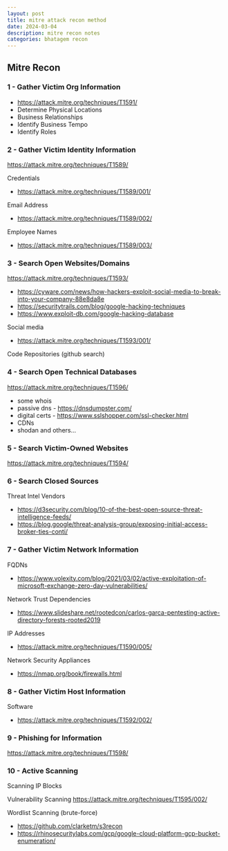 ```yaml
---
layout: post
title: mitre attack recon method
date: 2024-03-04
description: mitre recon notes
categories: bhatagem recon
---
```


## Mitre Recon

### 1 - Gather Victim Org Information

- https://attack.mitre.org/techniques/T1591/
- Determine Physical Locations
- Business Relationships
- Identify Business Tempo
- Identify Roles 

### 2 - Gather Victim Identity Information

https://attack.mitre.org/techniques/T1589/

Credentials
- https://attack.mitre.org/techniques/T1589/001/

Email Address
- https://attack.mitre.org/techniques/T1589/002/

Employee Names
- https://attack.mitre.org/techniques/T1589/003/


### 3 - Search Open Websites/Domains

https://attack.mitre.org/techniques/T1593/

- https://cyware.com/news/how-hackers-exploit-social-media-to-break-into-your-company-88e8da8e
- https://securitytrails.com/blog/google-hacking-techniques
- https://www.exploit-db.com/google-hacking-database

Social media
- https://attack.mitre.org/techniques/T1593/001/

Code Repositories (github search)


### 4 - Search Open Technical Databases 

https://attack.mitre.org/techniques/T1596/

- some whois
- passive dns - https://dnsdumpster.com/
- digital certs - https://www.sslshopper.com/ssl-checker.html
- CDNs
- shodan and others...


### 5 - Search Victim-Owned Websites 

https://attack.mitre.org/techniques/T1594/



### 6 - Search Closed Sources

Threat Intel Vendors
- https://d3security.com/blog/10-of-the-best-open-source-threat-intelligence-feeds/
- https://blog.google/threat-analysis-group/exposing-initial-access-broker-ties-conti/

     

### 7 - Gather Victim Network Information 

FQDNs
- https://www.volexity.com/blog/2021/03/02/active-exploitation-of-microsoft-exchange-zero-day-vulnerabilities/

Network Trust Dependencies 
- https://www.slideshare.net/rootedcon/carlos-garca-pentesting-active-directory-forests-rooted2019

IP Addresses
- https://attack.mitre.org/techniques/T1590/005/

Network Security Appliances
- https://nmap.org/book/firewalls.html



### 8 - Gather Victim Host Information 

Software
- https://attack.mitre.org/techniques/T1592/002/



### 9 - Phishing for Information 

https://attack.mitre.org/techniques/T1598/



### 10 - Active Scanning 

Scanning IP Blocks 

Vulnerability Scanning  https://attack.mitre.org/techniques/T1595/002/

Wordlist Scanning (brute-force)
  - https://github.com/clarketm/s3recon
  - https://rhinosecuritylabs.com/gcp/google-cloud-platform-gcp-bucket-enumeration/

